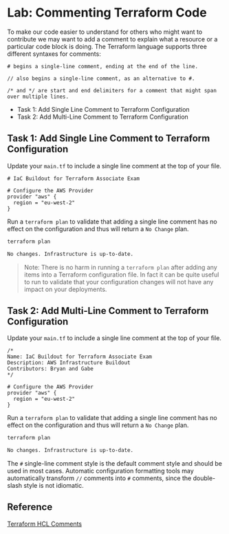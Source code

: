# Lab: Commenting Terraform Code

To make our code easier to understand for others who might want to contribute we may want to add a comment to explain what a resource or a particular code block is doing. The Terraform language supports three different syntaxes for comments:

```hcl
# begins a single-line comment, ending at the end of the line.
```

```hcl
// also begins a single-line comment, as an alternative to #.
```

```hcl
/* and */ are start and end delimiters for a comment that might span over multiple lines.
```

- Task 1: Add Single Line Comment to Terraform Configuration
- Task 2: Add Multi-Line Comment to Terraform Configuration

## Task 1: Add Single Line Comment to Terraform Configuration

Update your `main.tf` to include a single line comment at the top of your file.

```hcl
# IaC Buildout for Terraform Associate Exam

# Configure the AWS Provider
provider "aws" {
  region = "eu-west-2"
}
```

Run a `terraform plan` to validate that adding a single line comment has no effect on the configuration and thus will return a `No Change` plan.

```bash
terraform plan
```

```bash
No changes. Infrastructure is up-to-date.
```

> Note: There is no harm in running a `terraform plan` after adding any items into a Terraform configuration file. In fact it can be quite useful to run to validate that your configuration changes will not have any impact on your deployments.

## Task 2: Add Multi-Line Comment to Terraform Configuration

Update your `main.tf` to include a single line comment at the top of your file.

```hcl
/*
Name: IaC Buildout for Terraform Associate Exam
Description: AWS Infrastructure Buildout
Contributors: Bryan and Gabe
*/

# Configure the AWS Provider
provider "aws" {
  region = "eu-west-2"
}

```

Run a `terraform plan` to validate that adding a single line comment has no effect on the configuration and thus will return a `No Change` plan.

```bash
terraform plan
```

```bash
No changes. Infrastructure is up-to-date.
```

The `#` single-line comment style is the default comment style and should be used in most cases. Automatic configuration formatting tools may automatically transform `//` comments into `#` comments, since the double-slash style is not idiomatic.

## Reference

[Terraform HCL Comments](https://www.terraform.io/docs/language/syntax/configuration.html#comments)
